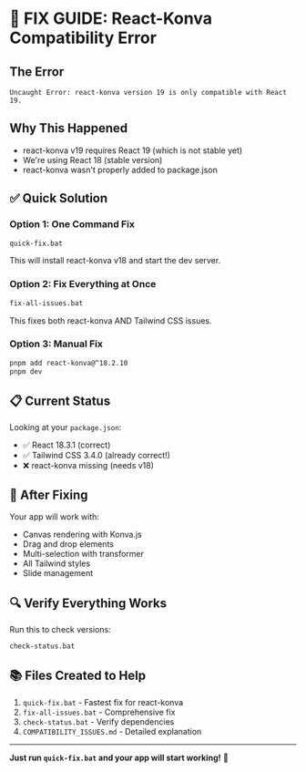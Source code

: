 # 🚨 FIX GUIDE: React-Konva Compatibility Error

## The Error
```
Uncaught Error: react-konva version 19 is only compatible with React 19.
```

## Why This Happened
- react-konva v19 requires React 19 (which is not stable yet)
- We're using React 18 (stable version)
- react-konva wasn't properly added to package.json

## ✅ Quick Solution

### Option 1: One Command Fix
```cmd
quick-fix.bat
```
This will install react-konva v18 and start the dev server.

### Option 2: Fix Everything at Once
```cmd
fix-all-issues.bat
```
This fixes both react-konva AND Tailwind CSS issues.

### Option 3: Manual Fix
```bash
pnpm add react-konva@^18.2.10
pnpm dev
```

## 📋 Current Status

Looking at your `package.json`:
- ✅ React 18.3.1 (correct)
- ✅ Tailwind CSS 3.4.0 (already correct!)
- ❌ react-konva missing (needs v18)

## 🎯 After Fixing

Your app will work with:
- Canvas rendering with Konva.js
- Drag and drop elements
- Multi-selection with transformer
- All Tailwind styles
- Slide management

## 🔍 Verify Everything Works

Run this to check versions:
```cmd
check-status.bat
```

## 📚 Files Created to Help

1. `quick-fix.bat` - Fastest fix for react-konva
2. `fix-all-issues.bat` - Comprehensive fix
3. `check-status.bat` - Verify dependencies
4. `COMPATIBILITY_ISSUES.md` - Detailed explanation

---

**Just run `quick-fix.bat` and your app will start working!** 🚀